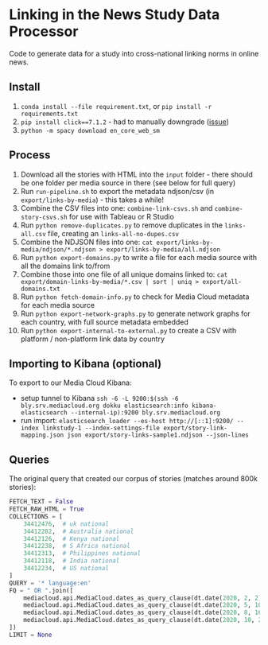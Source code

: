 Linking in the News Study Data Processor
========================================

Code to generate data for a study into cross-national linking norms in online news.

## Install

1. `conda install --file requirement.txt`, or `pip install -r requirements.txt`
2. `pip install click==7.1.2` - had to manually downgrade ([issue](https://github.com/explosion/spaCy/issues/7160#issuecomment-865453069))
3. `python -m spacy download en_core_web_sm`

## Process

1. Download all the stories with HTML into the `input` folder - there should be one folder per media source in there (see below for full query)
2. Run `run-pipeline.sh` to export the metadata ndjson/csv (in `export/links-by-media`) - this takes a while! 
3. Combine the CSV files into one: `combine-link-csvs.sh` and `combine-story-csvs.sh` for use with Tableau or R Studio
4. Run `python remove-duplicates.py` to remove duplicates in the `links-all.csv` file, creating an `links-all-no-dupes.csv`
5. Combine the NDJSON files into one: `cat export/links-by-media/ndjson/*.ndjson > export/links-by-media/all.ndjson`
6. Run `python export-domains.py` to write a file for each media source with all the domains link to/from
7. Combine those into one file of all unique domains linked to: `cat export/domain-links-by-media/*.csv | sort | uniq > export/all-domains.txt`
8. Run `python fetch-domain-info.py` to check for Media Cloud metadata for each media source 
9. Run `python export-network-graphs.py` to generate network graphs for each country, with full source metadata embedded
10. Run `python export-internal-to-external.py` to create a CSV with platform / non-platform link data by country

## Importing to Kibana (optional)

To export to our Media Cloud Kibana:
 * setup tunnel to Kibana `ssh -6 -L 9200:$(ssh -6 bly.srv.mediacloud.org dokku elasticsearch:info kibana-elasticsearch --internal-ip):9200 bly.srv.mediacloud.org`
 * run import: `elasticsearch_loader --es-host http://[::1]:9200/ --index linkstudy-1 --index-settings-file export/story-link-mapping.json json export/story-links-sample1.ndjson --json-lines`
 
## Queries

The original query that created our corpus of stories (matches around 800k stories):

```python
FETCH_TEXT = False
FETCH_RAW_HTML = True
COLLECTIONS = [
    34412476,  # uk national
    34412282,  # Australia national
    34412126,  # Kenya national
    34412238,  # S Africa national
    34412313,  # Philippines national
    34412118,  # India national
    34412234,  # US national
]
QUERY = '* language:en'
FQ = " OR ".join([
    mediacloud.api.MediaCloud.dates_as_query_clause(dt.date(2020, 2, 2), dt.date(2020, 2, 8)),  # inclusive
    mediacloud.api.MediaCloud.dates_as_query_clause(dt.date(2020, 5, 10), dt.date(2020, 5, 16)),  # inclusive
    mediacloud.api.MediaCloud.dates_as_query_clause(dt.date(2020, 8, 16), dt.date(2020, 8, 22)),  # inclusive
    mediacloud.api.MediaCloud.dates_as_query_clause(dt.date(2020, 10, 25), dt.date(2020, 10, 31))  # inclusive
])
LIMIT = None
```
